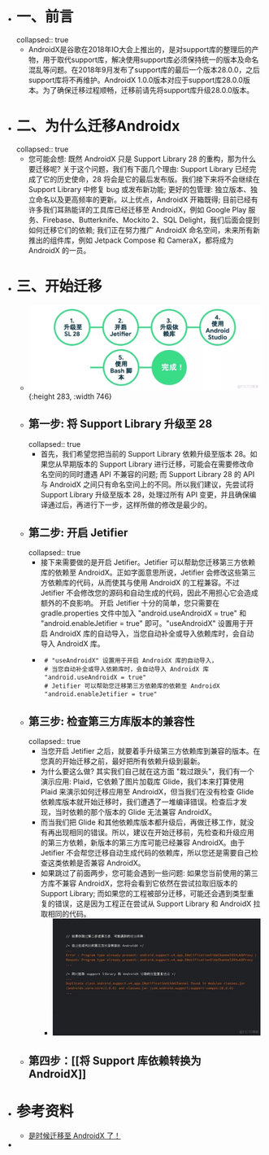 - # 一、前言
  collapsed:: true
	- AndroidX是谷歌在2018年IO大会上推出的，是对support库的整理后的产物，用于取代support库，解决使用support库必须保持统一的版本及命名混乱等问题。在2018年9月发布了support库的最后一个版本28.0.0，之后support库将不再维护。AndroidX 1.0.0版本对应于support库28.0.0版本。为了确保迁移过程顺畅，迁移前请先将support库升级28.0.0版本。
- # 二、为什么迁移Androidx
  collapsed:: true
	- 您可能会想: 既然 AndroidX 只是 Support Library 28 的重构，那为什么要迁移呢? 关于这个问题，我们有下面几个理由:
	  Support Library 已经完成了它的历史使命，28 将会是它的最后发布版。我们接下来将不会继续在 Support Library 中修复 bug 或发布新功能;
	  更好的包管理: 独立版本、独立命名以及更高频率的更新。以上优点，AndroidX 开箱既得;
	  目前已经有许多我们耳熟能详的工具库已经迁移至 AndroidX，例如 Google Play 服务、Firebase、Butterknife、Mockito 2、SQL Delight，我们后面会提到如何迁移它们的依赖;
	  我们正在努力推广 AndroidX 命名空间，未来所有新推出的组件库，例如 Jetpack Compose 和 CameraX，都将成为 AndroidX 的一员。
- # 三、开始迁移
	- ![image.png](../assets/image_1675323682817_0.png){:height 283, :width 746}
	- ## 第一步: 将 Support Library 升级至 28
	  collapsed:: true
		- 首先，我们希望您把当前的 Support Library 依赖升级至版本 28。如果您从早期版本的 Support Library 进行迁移，可能会在需要修改命名空间的同时遭遇 API 不兼容的问题; 而 Support Library 28 的 API 与 AndroidX 之间只有命名空间上的不同。所以我们建议，先尝试将 Support Library 升级至版本 28，处理过所有 API 变更，并且确保编译通过后，再进行下一步，这样所做的修改是最少的。
	- ## 第二步: 开启 Jetifier
	  collapsed:: true
		- 接下来需要做的是开启 Jetifier。Jetifier 可以帮助您迁移第三方依赖库的依赖至 AndroidX。正如字面意思所说，Jetifier 会修改这些第三方依赖库的代码，从而使其与使用 AndroidX 的工程兼容。不过 Jetifier 不会修改您的源码和自动生成的代码，因此不用担心它会造成额外的不良影响。
		  开启 Jetifier 十分的简单，您只需要在 gradle.properties 文件中加入 "android.useAndroidX = true" 和 "android.enableJetifier = true" 即可。"useAndroidX" 设置用于开启 AndroidX 库的自动导入，当您自动补全或导入依赖库时，会自动导入 AndroidX 库。
		- ```
		   # "useAndroidX" 设置用于开启 AndroidX 库的自动导入，
		   # 当您自动补全或导入依赖库时，会自动导入 AndroidX 库
		   "android.useAndroidX = true"
		   # Jetifier 可以帮助您迁移第三方依赖库的依赖至 AndroidX
		   "android.enableJetifier = true" 
		  ```
	- ## 第三步: 检查第三方库版本的兼容性
	  collapsed:: true
		- 当您开启 Jetifier 之后，就要着手升级第三方依赖库到兼容的版本。在您真的开始迁移之前，最好把所有依赖升级到最新。
		- 为什么要这么做? 其实我们自己就在这方面 "栽过跟头"，我们有一个演示应用: Plaid，它依赖了图片加载库 Glide，我们本来打算使用 ​ ​Plaid 来演示如何迁移应用至 AndroidX​​，但当我们在没有检查 Glide 依赖库版本就开始迁移时，我们遭遇了一堆编译错误。检查后才发现，当时依赖的那个版本的 Glide 无法兼容 AndroidX。
		- 而当我们把 Glide 和其他依赖库版本都升级后，再做迁移工作，就没有再出现相同的错误。所以，建议在开始迁移前，先检查和升级应用的第三方依赖，新版本的第三方库可能已经兼容 AndroidX。由于Jetifier 不会帮您迁移自动生成代码的依赖库，所以您还是需要自己检查这类依赖是否兼容 AndroidX。
		- 如果跳过了前面两步，您可能会遇到一些问题:
		  如果您当前使用的第三方库不兼容 AndroidX，您将会看到它依然在尝试拉取旧版本的 Support Library;
		  而如果您的工程被部分迁移，可能还会遇到类型重复的错误，这是因为工程正在尝试从 Support Library 和 AndroidX 拉取相同的代码。
			- ![image.png](../assets/image_1675393174165_0.png)
	- ## 第四步：[[将 Support 库依赖转换为 AndroidX]]
- # 参考资料
	- [是时候迁移至 AndroidX 了！](https://blog.51cto.com/phyger/5276344)
-